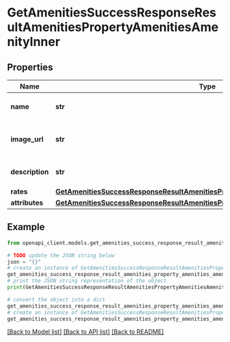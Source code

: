 # GetAmenitiesSuccessResponseResultAmenitiesPropertyAmenitiesAmenityInner


## Properties

Name | Type | Description | Notes
------------ | ------------- | ------------- | -------------
**name** | **str** | Name of the property amenity | 
**image_url** | **str** | URL to the image representing the amenity | [optional] 
**description** | **str** | Description of the amenity | 
**rates** | [**GetAmenitiesSuccessResponseResultAmenitiesPropertyAmenitiesAmenityInnerRates**](GetAmenitiesSuccessResponseResultAmenitiesPropertyAmenitiesAmenityInnerRates.md) |  | 
**attributes** | [**GetAmenitiesSuccessResponseResultAmenitiesPropertyAmenitiesAmenityInnerAttributes**](GetAmenitiesSuccessResponseResultAmenitiesPropertyAmenitiesAmenityInnerAttributes.md) |  | 

## Example

```python
from openapi_client.models.get_amenities_success_response_result_amenities_property_amenities_amenity_inner import GetAmenitiesSuccessResponseResultAmenitiesPropertyAmenitiesAmenityInner

# TODO update the JSON string below
json = "{}"
# create an instance of GetAmenitiesSuccessResponseResultAmenitiesPropertyAmenitiesAmenityInner from a JSON string
get_amenities_success_response_result_amenities_property_amenities_amenity_inner_instance = GetAmenitiesSuccessResponseResultAmenitiesPropertyAmenitiesAmenityInner.from_json(json)
# print the JSON string representation of the object
print(GetAmenitiesSuccessResponseResultAmenitiesPropertyAmenitiesAmenityInner.to_json())

# convert the object into a dict
get_amenities_success_response_result_amenities_property_amenities_amenity_inner_dict = get_amenities_success_response_result_amenities_property_amenities_amenity_inner_instance.to_dict()
# create an instance of GetAmenitiesSuccessResponseResultAmenitiesPropertyAmenitiesAmenityInner from a dict
get_amenities_success_response_result_amenities_property_amenities_amenity_inner_from_dict = GetAmenitiesSuccessResponseResultAmenitiesPropertyAmenitiesAmenityInner.from_dict(get_amenities_success_response_result_amenities_property_amenities_amenity_inner_dict)
```
[[Back to Model list]](../README.md#documentation-for-models) [[Back to API list]](../README.md#documentation-for-api-endpoints) [[Back to README]](../README.md)


